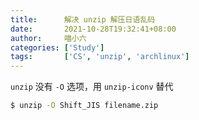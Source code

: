 ```yaml
---
title:      解决 unzip 解压日语乱码
date:       2021-10-28T19:32:41+08:00
author:     喵小六
categories: ['Study']
tags:       ['CS', 'unzip', 'archlinux']
---
```


`unzip` 没有 `-O` 选项，用 `unzip-iconv` 替代

<!--more-->

```bash
$ unzip -O Shift_JIS filename.zip
```
